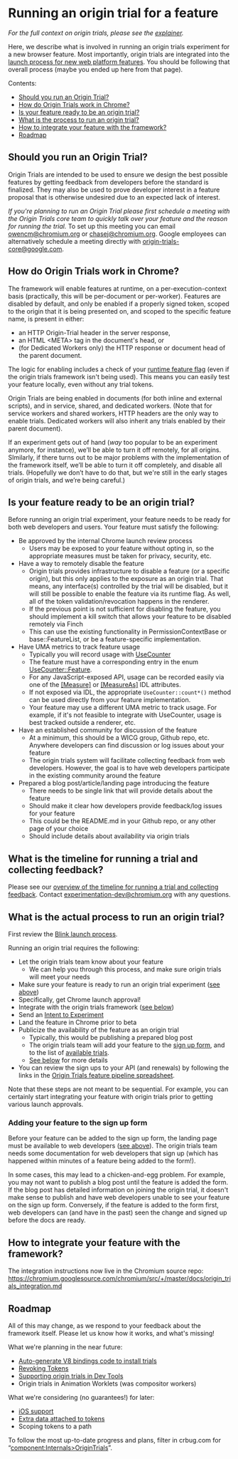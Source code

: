 # Running an origin trial for a feature

_For the full context on origin trials, please see the [explainer](explainer.md)._

Here, we describe what is involved in running an origin trials experiment for a new browser feature. Most importantly, origin trials are integrated into the [launch process for new web platform features](http://www.chromium.org/blink#launch-process). You should be following that overall process (maybe you ended up here from that page).

Contents:
- [Should you run an Origin Trial?](#should-you-run-an-origin-trial)
- [How do Origin Trials work in Chrome?](#how-do-origin-trials-work-in-chrome)
- [Is your feature ready to be an origin trial?](#is-your-feature-ready-to-be-an-origin-trial)
- [What is the process to run an origin trial?](#what-is-the-actual-process-to-run-an-origin-trial)
- [How to integrate your feature with the framework?](#how-to-integrate-your-feature-with-the-framework)
- [Roadmap](#roadmap)

## Should you run an Origin Trial?

Origin Trials are intended to be used to ensure we design the best possible features by getting feedback from developers before the standard is finalized. They may also be used to prove developer interest in a feature proposal that is otherwise undesired due to an expected lack of interest.

*If you're planning to run an Origin Trial please first schedule a meeting with the Origin Trials core team to quickly talk over your feature and the reason for running the trial.* To set up this meeting you can email owencm@chromium.org or chasej@chromium.org. Google employees can alternatively schedule a meeting directly with origin-trials-core@google.com.

## How do Origin Trials work in Chrome?

The framework will enable features at runtime, on a per-execution-context basis (practically, this will be per-document or per-worker). Features are disabled by default, and only be enabled if a properly signed token, scoped to the origin that it is being presented on, and scoped to the specific feature name, is present in either:

- an HTTP Origin-Trial header in the server response,
- an HTML \<META\> tag in the document's head, or
- (for Dedicated Workers only) the HTTP response or document head of the parent document.

The logic for enabling includes a check of your [runtime feature flag](http://dev.chromium.org/blink/runtime-enabled-features) (even if the origin trials framework isn't being used). This means you can easily test your feature locally, even without any trial tokens.

Origin Trials are being enabled in documents (for both inline and external scripts), and in service, shared, and dedicated workers. (Note that for service workers and shared workers, HTTP headers are the only way to enable trials. Dedicated workers will also inherit any trials enabled by their parent document).

If an experiment gets out of hand (*way* too popular to be an experiment anymore, for instance),  we’ll be able to turn it off remotely, for all origins. SImilarly, if there turns out to be major problems with the implementation of the framework itself, we’ll be able to turn it off completely, and disable all trials. (Hopefully we don’t have to do that, but we're still in the early stages of origin trials, and we’re being careful.)

## Is your feature ready to be an origin trial?

Before running an origin trial experiment, your feature needs to be ready for both web developers and users. Your feature must satisfy the following:
- Be approved by the internal Chrome launch review process
  - Users may be exposed to your feature without opting in, so the appropriate measures must be taken for privacy, security, etc.
- Have a way to remotely disable the feature
  - Origin trials provides infrastructure to disable a feature (or a specific origin), but this only applies to the exposure as an origin trial. That means, any interface(s) controlled by the trial will be disabled, but it will still be possible to enable the feature via its runtime flag. As well, all of the token validation/revocation happens in the renderer.
  - If the previous point is not sufficient for disabling the feature, you should implement a kill switch that allows your feature to be disabled remotely via Finch
  - This can use the existing functionality in PermissionContextBase or base::FeatureList, or be a feature-specific implementation.
- Have UMA metrics to track feature usage
  - Typically you will record usage with [UseCounter](https://code.google.com/p/chromium/codesearch#chromium/src/third_party/WebKit/Source/core/frame/UseCounter.h)
  - The feature must have a corresponding entry in the enum [UseCounter::Feature](https://code.google.com/p/chromium/codesearch#chromium/src/third_party/WebKit/Source/core/frame/UseCounter.h&q=%22enum%20Feature%22&sq=package:chromium&type=cs&l=65).
  - For any JavaScript-exposed API, usage can be recorded easily via one of the [\[Measure\]](https://chromium.googlesource.com/chromium/src/+/master/third_party/WebKit/Source/bindings/IDLExtendedAttributes.md#Measure-m_a_c) or [\[MeasureAs\]](https://chromium.googlesource.com/chromium/src/+/master/third_party/WebKit/Source/bindings/IDLExtendedAttributes.md#MeasureAs-m_a_c) IDL attributes.
  - If not exposed via IDL, the appropriate `UseCounter::count*()` method can be used directly from your feature implementation.
  - Your feature may use a different UMA metric to track usage. For example, if it's not feasible to integrate with UseCounter, usage is best tracked outside a renderer, etc.
- Have an established community for discussion of the feature
  - At a minimum, this should be a WICG group, Github repo, etc. Anywhere developers can find discussion or log issues about your feature
  - The origin trials system will facilitate collecting feedback from web developers. However, the goal is to have web developers participate in the existing community around the feature
- Prepared a blog post/article/landing page introducing the feature
  - There needs to be single link that will provide details about the feature
  - Should make it clear how developers provide feedback/log issues for your feature
  - This could be the README.md in your Github repo, or any other page of your choice
  - Should include details about availability via origin trials

## What is the timeline for running a trial and collecting feedback?
Please see our [overview of the timeline for running a trial and collecting feedback](https://docs.google.com/document/d/1ttgWkpQUtlJy0Q5HhXdaPKs2DHfITbNwLqtNRxqdKMI/edit). Contact experimentation-dev@chromium.org with any questions.

## What is the actual process to run an origin trial?

First review the [Blink launch process](http://www.chromium.org/blink/launching-features).

Running an origin trial requires the following:
- Let the origin trials team know about your feature
  - We can help you through this process, and make sure origin trials will meet your needs
- Make sure your feature is ready to run an origin trial experiment ([see above](#is-your-feature-ready-to-be-an-origin-trial))
 - Specifically, get Chrome launch approval!
- Integrate with the origin trials framework ([see below](#how-to-integrate-your-feature-with-the-framework))
- Send an [Intent to Experiment](http://www.chromium.org/blink/launching-features)
- Land the feature in Chrome prior to beta
- Publicize the availability of the feature as an origin trial
  - Typically, this would be publishing a prepared blog post
  - The origin trials team will add your feature to the [sign up form](https://bit.ly/OriginTrialSignup), and to the list of [available trials](available-trials.md).
  - [See below](#adding-your-feature-to-the-sign-up-form) for more details
- You can review the sign ups to your API (and renewals) by following the links in the [Origin Trials feature pipeline spreadsheet](go/origin-trials-feature-pipeline).

Note that these steps are not meant to be sequential. For example, you can
certainly start integrating your feature with origin trials prior to getting
various launch approvals.

### Adding your feature to the sign up form

Before your feature can be added to the sign up form, the landing page must be available to web developers ([see above](#is-your-feature-ready-to-run-an-origin-trial)). The origin trials team needs some documentation for web developers that sign up (which has happened within minutes of a feature being added to the form!).

In some cases, this may lead to a chicken-and-egg problem. For example, you may not want to publish a blog post until the feature is added the form. If the blog post has detailed information on joining the origin trial, it doesn't make sense to publish and have web developers unable to see your feature on the sign up form. Conversely, if the feature is added to the form first, web developers can (and have in the past) seen the change and signed up before the docs are ready.


## How to integrate your feature with the framework?
The integration instructions now live in the Chromium source repo:
https://chromium.googlesource.com/chromium/src/+/master/docs/origin_trials_integration.md

## Roadmap
All of this may change, as we respond to your feedback about the framework itself. Please let us know how it works, and what's missing!

What we're planning in the near future:
- [Auto-generate V8 bindings code to install trials](https://bugs.chromium.org/p/chromium/issues/detail?id=615060)
- [Revoking Tokens](https://bugs.chromium.org/p/chromium/issues/detail?id=582042)
- [Supporting origin trials in Dev Tools](https://bugs.chromium.org/p/chromium/issues/detail?id=607555)
- Origin trials in Animation Worklets (was compositor workers)

What we're considering (no guarantees!) for later:
- [iOS support](https://bugs.chromium.org/p/chromium/issues/detail?id=582056)
- [Extra data attached to tokens](https://bugs.chromium.org/p/chromium/issues/detail?id=582060)
- Scoping tokens to a path

To follow the most up-to-date progress and plans, filter in crbug.com for “[component:Internals>OriginTrials](https://bugs.chromium.org/p/chromium/issues/list?q=component:Internals%3EOriginTrials)”.
